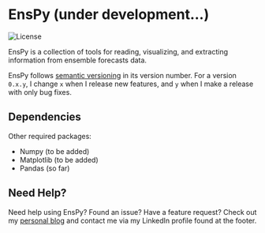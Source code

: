 # EnsPy (under development...)

![License](https://img.shields.io/pypi/l/metpy.svg)

EnsPy is a collection of tools for reading, visualizing, and extracting information from ensemble forecasts data.

EnsPy follows [semantic versioning](https://semver.org) in its version number. For a version `0.x.y`, I change `x` when I
release new features, and `y` when I make a release with only bug fixes.

Dependencies
------------
Other required packages:

- Numpy (to be added)
- Matplotlib (to be added)
- Pandas (so far)

Need Help?
----------
Need help using EnsPy? Found an issue? Have a feature request? Check out my
[personal blog](http://www.gboumis.com) and contact me via my LinkedIn profile found at the footer.
